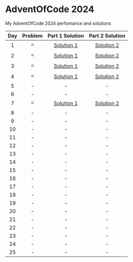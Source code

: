 # AdventOfCode 2024

My AdventOfCode 2024 perfomance and solutions

| Day | Problem |        Part 1 Solution        |        Part 2 Solution        |
| :-: | :-----: | :---------------------------: | :---------------------------: |
|  1  | :star:  | [Solution 1](/Day1/aoc1_1.py) | [Solution 2](/Day1/aoc1_2.py) |
|  2  | :star:  | [Solution 1](/Day2/aoc2_1.py) | [Solution 2](/Day2/aoc2_2.py) |
|  3  | :star:  | [Solution 1](/Day3/aoc3_1.py) | [Solution 2](/Day3/aoc3_2.py) |
|  4  | :star:  | [Solution 1](/Day4/aoc4_1.py) | [Solution 2](/Day4/aoc4_2.py) |
|  5  |    -    |               -               |               -               |
|  6  |    -    |               -               |               -               |
|  7  | :star:  | [Solution 1](/Day7/aoc7_1.py) | [Solution 2](/Day7/aoc7_2.py) |
|  8  |    -    |               -               |               -               |
|  9  |    -    |               -               |               -               |
| 10  |    -    |               -               |               -               |
| 11  |    -    |               -               |               -               |
| 12  |    -    |               -               |               -               |
| 13  |    -    |               -               |               -               |
| 14  |    -    |               -               |               -               |
| 15  |    -    |               -               |               -               |
| 16  |    -    |               -               |               -               |
| 17  |    -    |               -               |               -               |
| 18  |    -    |               -               |               -               |
| 19  |    -    |               -               |               -               |
| 20  |    -    |               -               |               -               |
| 21  |    -    |               -               |               -               |
| 22  |    -    |               -               |               -               |
| 23  |    -    |               -               |               -               |
| 24  |    -    |               -               |               -               |
| 25  |    -    |               -               |               -               |
